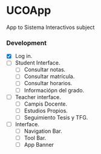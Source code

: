 # UCOApp
App to Sistema Interactivos subject

### Development

- [x] Log in.
- [ ] Student Interface.
    - [ ] Consultar notas.
    - [ ] Consultar matrícula.
    - [ ] Consultar horarios.
    - [ ] Informaciópn del grado.
- [ ] Teacher interface.
    - [ ] Campis Docente.
    - [ ] Estudios Propios.
    - [ ] Seguimiento Tesis y TFG.
- [ ] Interface.
    - [ ] Navigation Bar.
    - [ ] Tool Bar.
    - [ ] App Banner
